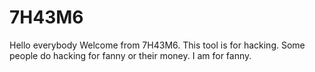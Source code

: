 # 7H43M6

Hello everybody 
Welcome from 7H43M6. This tool is for hacking. Some people do hacking for fanny or their money.
I am for fanny.
